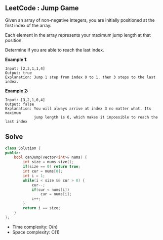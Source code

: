 ## LeetCode : Jump Game

Given an array of non-negative integers, you are initially positioned at the first index of the array.

Each element in the array represents your maximum jump length at that position.

Determine if you are able to reach the last index.

**Example 1:**

```
Input: [2,3,1,1,4]
Output: true
Explanation: Jump 1 step from index 0 to 1, then 3 steps to the last index.
```

**Example 2:**

```
Input: [3,2,1,0,4]
Output: false
Explanation: You will always arrive at index 3 no matter what. Its maximum
             jump length is 0, which makes it impossible to reach the last index
```


## Solve

```c++
class Solution {
public:
    bool canJump(vector<int>& nums) {
        int size = nums.size();
        if(size == 0) return true;
        int cur = nums[0];
        int i = 1;
        while(i < size && cur > 0) {
            cur--;
            if(cur < nums[i])
                cur = nums[i];
            i++;
        }
        return i == size;
    }
};
```

* Time complexity: O(n)
* Space complexity: O(1)


